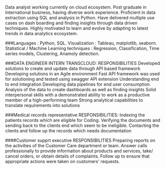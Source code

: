 Data analyst working currently on cloud ecosystem. Post graduate in International business, having diverse
work experience. Proficient in data extraction using SQL and analysis in Python. Have delivered multiple use
cases on dash boarding and finding insights through data driven techniques. Highly motivated to learn and
evolve by adapting to latest trends in data analytics ecosystem.


###Languages : Python, SQL.
Visualization : Tableau, matplotlib, seaborn.
Statistical / Machine Learning techniques :
Regression, Classification, Time series models,
Clustering, Anamoly detection.



###DATA ENGINEER INTERN TRANSCLOUD:
RESPONSIBILITIES
Developed solutions to create and update data through API based framework
Developing solutions in an Agile environment
Fast API framework was used for solutioning and tested using swagger API extension
Understanding end to end integration
Developing data pipelines for end user consumption.
Analysis of the data to create dashboards as well as finding insights
Solid interpersonal skills with a demonstrated ability to work as a productive member of a high-performing
team
Strong analytical capabilities to translate requirements into solutions


###Medical records representative
RESPONSIBILITIES:
Indexing the patients records which are eligible for Coding.
Verifying the documents and sending back to the clients end which seem to be ineligible.
Contacting the clients and follow up the records which needs documentation

####Customer supprt executive
RESPONSIBILITIES
Preparing reports on the activities of the Customer Care department or team.
Answer calls professionally to provide information about products and services, take/ cancel orders, or
obtain details of complaints.
Follow up to ensure that appropriate actions were taken on customers' requests.
